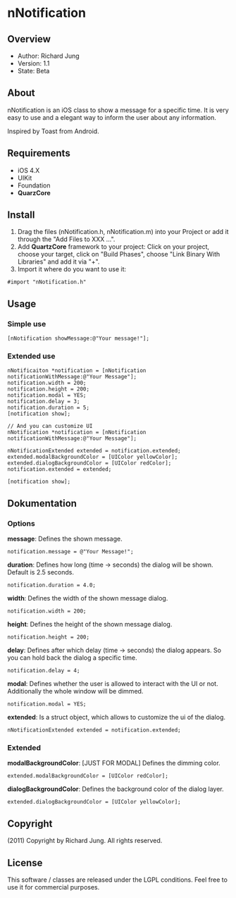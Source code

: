 # nNotification 
## Overview
* Author: Richard Jung
* Version: 1.1
* State: Beta

## About
nNotification is an iOS class to show a message for a specific time. It is very easy to use and a elegant way to inform the user about any information.

Inspired by Toast from Android.

## Requirements
* iOS 4.X
* UIKit
* Foundation
* **QuarzCore**

## Install
1. Drag the files (nNotification.h, nNotification.m) into your Project or add it through the "Add Files to XXX ...".
2. Add **QuartzCore** framework to your project: Click on your project, choose your target, click on "Build Phases", choose "Link Binary With Libraries" and add it via "+".
3. Import it where do you want to use it:

`#import "nNotification.h"`

## Usage
### Simple use

	[nNotification showMessage:@"Your message!"];

### Extended use

	nNotificaiton *notification = [nNotification 	notificationWithMessage:@"Your Message"];
	notification.width = 200;
	notification.height = 200;
	notification.modal = YES;
	notification.delay = 3;
	notification.duration = 5;
	[notification show];

	// And you can customize UI
	nNotification *notification = [nNotification 	notificationWithMessage:@"Your Message"];

	nNotificationExtended extended = notification.extended;
	extended.modalBackgroundColor = [UIColor yellowColor];
	extended.dialogBackgroundColor = [UIColor redColor];
	notification.extended = extended;

	[notification show];

## Dokumentation
### Options
**message**: Defines the shown message.

`notification.message = @"Your Message!";`

**duration**: Defines how long (time -> seconds) the dialog will be shown. Default is 2.5 seconds.

`notification.duration = 4.0;`

**width**: Defines the width of the shown message dialog.

`notification.width = 200;`

**height**: Defines the height of the shown message dialog.

`notification.height = 200;`

**delay**: Defines after which delay (time -> seconds) the dialog appears. So you can hold back the dialog a specific time.

`notification.delay = 4;`

**modal**: Defines whether the user is allowed to interact with the UI or not. Additionally the whole window will be dimmed.

`notification.modal = YES;`

**extended**: Is a struct object, which allows to customize the ui of the dialog.

`nNotificationExtended extended = notification.extended;` 

### Extended
**modalBackgroundColor**: [JUST FOR MODAL] Defines the dimming color.

`extended.modalBackgroundColor = [UIColor redColor];`

**dialogBackgroundColor**: Defines the background color of the dialog layer.

`extended.dialogBackgroundColor = [UIColor yellowColor];`

## Copyright
(2011) Copyright by Richard Jung. All rights reserved.

## License
This software / classes are released under the LGPL conditions. Feel free to use it for commercial purposes.


